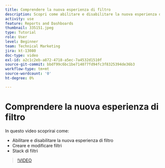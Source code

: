 ```yaml
---
title: Comprendere la nuova esperienza di filtro
description: Scopri come abilitare e disabilitare la nuova esperienza di filtro, creare e modificare filtri e sovrapporre filtri.
activity: use
feature: Reports and Dashboards
thumbnail: 335151.jpeg
type: Tutorial
role: User
level: Beginner
team: Technical Marketing
jira: kt-13080
doc-type: video
exl-id: a2c1c2eb-a872-4718-a5ec-7a4532d1510f
source-git-commit: bbdf99c6bc1be714077fd94fc3f8325394de36b3
workflow-type: tm+mt
source-wordcount: '0'
ht-degree: 0%

---
```


# Comprendere la nuova esperienza di filtro

In questo video scoprirai come:

* Abilitare e disabilitare la nuova esperienza di filtro
* Creare e modificare filtri
* Stack di filtri

>[!VIDEO](https://video.tv.adobe.com/v/3419558/?quality=12&learn=on&enablevpops=1)

